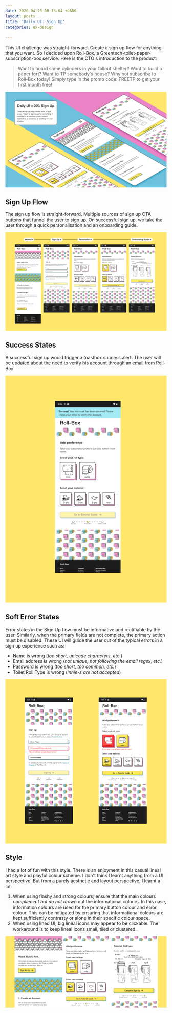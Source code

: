 ```yaml
---
date: 2020-04-23 00:18:04 +0800
layout: posts
title: 'Daily UI: Sign Up'
categories: ux-design

---
```

This UI challenge was straight-forward. Create a sign up flow for anything that you want. So I decided upon Roll-Box, a Greentech-toilet-paper-subscription-box service. Here is the CTO's introduction to the product:

> Want to hoard some cylinders in your fallout shelter? Want to build a paper fort? Want to TP somebody's house? Why not subscribe to Roll-Box today! Simply type in the promo code: FREETP to get your first month free!

![](/uploads/daily-ui-1-hero.png "Daily UI 1 Sign Up")

## Sign Up Flow

The sign up flow is straight-forward. Multiple sources of sign up CTA buttons that funnel the user to sign up. On successful sign up, we take the user through a quick personalisation and an onboarding guide.

![](/uploads/daily-ui-1-flat-1.png)

## Success States

A successful sign up would trigger a toastbox success alert. The user will be updated about the need to verify his account through an email from Roll-Box.

![](/uploads/daily-ui-1-flat-success.png)

## Soft Error States

Error states in the Sign Up flow must be informative and rectifiable by the user. Similarly, when the primary fields are not complete, the primary action must be disabled. These UI will guide the user out of the typical errors in a sign up experience such as:

* Name is wrong (_too short, unicode characters, etc._)
* Email address is wrong (_not unique, not following the email regex, etc._)
* Password is wrong (_too short, too common, etc._)
* Toilet Roll Type is wrong (_innie-s are not accepted_)

![](/uploads/daily-ui-1-flat-error.png)

## Style

I had a lot of fun with this style. There is an enjoyment in this casual lineal art style and playful colour scheme. I don't think I learnt anything from a UI perspective. But from a purely aesthetic and layout perspective, I learnt a lot. 

1. When using flashy and strong colours, ensure that the main colours _complement but do not drown_ out the informational colours. In this case, information colours are used for the primary button colour and error colour. This can be mitigated by ensuring that informational colours are kept sufficiently contrasty or alone in their specific colour space.
2. When using lined UI, big lineal icons may appear to be clickable. The workaround is to keep lineal icons small, tiled or clustered.  

![](/uploads/daily-ui-1-flat-style.png)